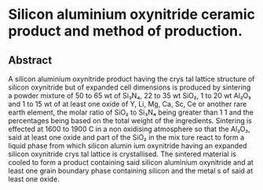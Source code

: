 # Silicon aluminium oxynitride ceramic product and method of production.

## Abstract
A silicon aluminium oxynitride product having the crys tal lattice structure of silicon oxynitride but of expanded cell dimensions is produced by sintering a powder mixture of 50 to 65 wt of Si₃N₄, 22 to 35 wt SiO₂, 1 to 20 wt Al₂O₃ and 1 to 15 wt of at least one oxide of Y, Li, Mg, Ca, Sc, Ce or another rare earth element, the molar ratio of SiO₂ to Si₃N₄ being greater than 1 1 and the percentages being based on the total weight of the ingredients. Sintering is effected at 1600 to 1900 C in a non oxidising atmosphere so that the Al₂O₃, said at least one oxide and part of the SiO₂ in the mix ture react to form a liquid phase from which silicon alumin ium oxynitride having an expanded silicon oxynitride crys tal lattice is crystallised. The sintered material is cooled to form a product containing said silicon aluminium oxynitride and at least one grain boundary phase containing silicon and the metal s of said at least one oxide.